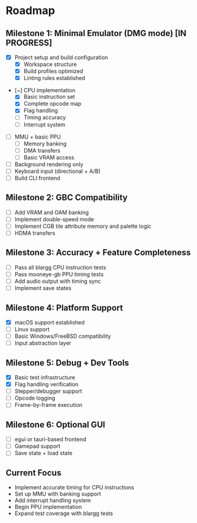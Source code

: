 # Roadmap

## Milestone 1: Minimal Emulator (DMG mode) [IN PROGRESS]

- [x] Project setup and build configuration
  - [x] Workspace structure
  - [x] Build profiles optimized
  - [x] Linting rules established
- [~] CPU implementation
  - [x] Basic instruction set
  - [x] Complete opcode map
  - [x] Flag handling
  - [ ] Timing accuracy
  - [ ] Interrupt system
- [ ] MMU + basic PPU
  - [ ] Memory banking
  - [ ] DMA transfers
  - [ ] Basic VRAM access
- [ ] Background rendering only
- [ ] Keyboard input (directional + A/B)
- [ ] Build CLI frontend

## Milestone 2: GBC Compatibility

- [ ] Add VRAM and OAM banking
- [ ] Implement double-speed mode
- [ ] Implement CGB tile attribute memory and palette logic
- [ ] HDMA transfers

## Milestone 3: Accuracy + Feature Completeness

- [ ] Pass all blargg CPU instruction tests
- [ ] Pass mooneye-gb PPU timing tests
- [ ] Add audio output with timing sync
- [ ] Implement save states

## Milestone 4: Platform Support

- [x] macOS support established
- [ ] Linux support
- [ ] Basic Windows/FreeBSD compatibility
- [ ] Input abstraction layer

## Milestone 5: Debug + Dev Tools

- [x] Basic test infrastructure
- [x] Flag handling verification
- [ ] Stepper/debugger support
- [ ] Opcode logging
- [ ] Frame-by-frame execution

## Milestone 6: Optional GUI

- [ ] egui or tauri-based frontend
- [ ] Gamepad support
- [ ] Save state + load state

## Current Focus

- Implement accurate timing for CPU instructions
- Set up MMU with banking support
- Add interrupt handling system
- Begin PPU implementation
- Expand test coverage with blargg tests
